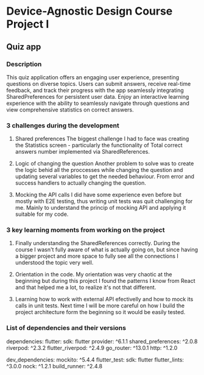 # Device-Agnostic Design Course Project I

## Quiz app
### Description
This quiz application offers an engaging user experience, presenting questions on diverse topics. Users can submit answers, receive real-time feedback, and track their progress with the app seamlessly integrating SharedPreferences for persistent user data. Enjoy an interactive learning experience with the ability to seamlessly navigate through questions and view comprehensive statistics on correct answers.

### 3 challenges during the development
1. Shared preferences
The biggest challenge I had to face was creating the Statistics screen - particularly the functionality of Total correct answers number implemented via SharedReferences. 

2. Logic of changing the question
Another problem to solve was to create the logic behid all the proccesses while changing the question and updating several variables to get the needed behaviour. From error and success handlers to actually changing the question.

3. Mocking the API calls
I did have some experience even before but mostly with E2E testing, thus writing unit tests was quit challenging for me. Mainly to understand the princip of mocking API and applying it suitable for my code.
### 3 key learning moments from working on the project
1. Finally understanding the SharedReferences correctly. During the course I wasn't fully aware of what is actually going on, but since having a bigger project and more space to fully see all the connections I understood the topic very well.

2. Orientation in the code. My orientation was very chaotic at the beginning but during this project I found the patterns I know from React and that helped me a lot, to realize it's not that different.

3. Learning how to work with external API efectivelly and how to mock its calls in unit tests. Next time I will be more careful on how I build the project architecture form the beginning so it would be easily tested. 

### List of dependencies and their versions
dependencies:
  flutter:
    sdk: flutter
  provider: ^6.1.1
  shared_preferences: ^2.0.8
  riverpod: ^2.3.2
  flutter_riverpod: ^2.4.9
  go_router: ^13.0.1
  http: ^1.2.0

dev_dependencies:
  mockito: ^5.4.4
  flutter_test:
    sdk: flutter
  flutter_lints: ^3.0.0
  nock: ^1.2.1
  build_runner: ^2.4.8
